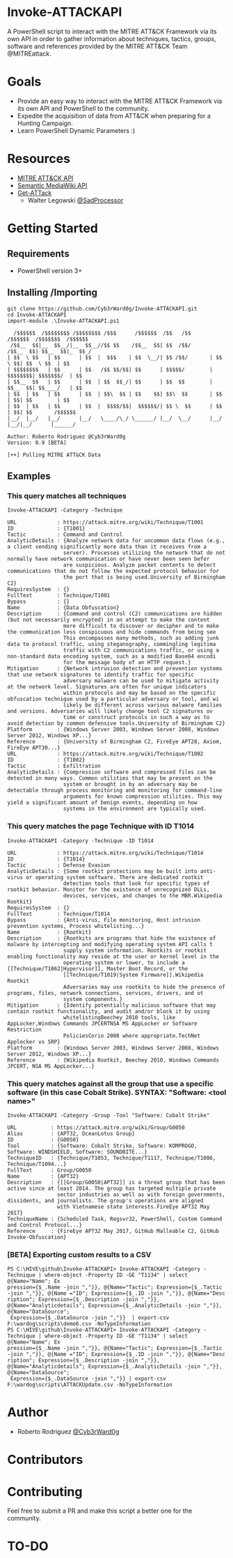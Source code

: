 # Invoke-ATTACKAPI
A PowerShell script to interact with the MITRE ATT&amp;CK Framework via its own API in order to gather information about techniques, 
tactics, groups, software and references provided by the MITRE ATT&CK Team @MITREattack.

# Goals
* Provide an easy way to interact with the MITRE ATT&CK Framework via its own API and PowerShell to the community.
* Expedite the acquisition of data from ATT&CK when preparing for a Hunting Campaign.
* Learn PowerShell Dynamic Parameters :) 

# Resources
* [MITRE ATT&CK API](https://attack.mitre.org/wiki/Using_the_API)
* [Semantic MediaWiki API](https://www.semantic-mediawiki.org/wiki/Help:API)
* [Get-ATTack](https://github.com/SadProcessor/SomeStuff/blob/master/Get-ATTaCK.ps1)
  * Walter Legowski [@SadProcessor](https://twitter.com/SadProcessor) 

# Getting Started

## Requirements
* PowerShell version 3+

## Installing /Importing
```
git clone https://github.com/Cyb3rWard0g/Invoke-ATTACKAPI.git
cd Invoke-ATTACKAPI
import-module .\Invoke-ATTACKAPI.ps1

  /$$$$$$  /$$$$$$$$ /$$$$$$$$ /$$$      /$$$$$$  /$$   /$$        /$$$$$$  /$$$$$$$  /$$$$$$
 /$$__  $$|__  $$__/|__  $$__//$$ $$    /$$__  $$| $$  /$$/       /$$__  $$| $$__  $$|_  $$_/
| $$  \ $$   | $$      | $$  |  $$$    | $$  \__/| $$ /$$/       | $$  \ $$| $$  \ $$  | $$
| $$$$$$$$   | $$      | $$   /$$ $$/$$| $$      | $$$$$/        | $$$$$$$$| $$$$$$$/  | $$
| $$__  $$   | $$      | $$  | $$  $$_/| $$      | $$  $$        | $$__  $$| $$____/   | $$
| $$  | $$   | $$      | $$  | $$\  $$ | $$    $$| $$\  $$       | $$  | $$| $$        | $$
| $$  | $$   | $$      | $$  |  $$$$/$$|  $$$$$$/| $$ \  $$      | $$  | $$| $$       /$$$$$$
|__/  |__/   |__/      |__/   \____/\_/ \______/ |__/  \__/      |__/  |__/|__/      |______/

Author: Roberto Rodriguez @Cyb3rWard0g
Version: 0.9 [BETA]

[++] Pulling MITRE ATT&CK Data

```

## Examples
### This query matches all techniques
```
Invoke-ATTACKAPI -Category -Technique

URL             : https://attack.mitre.org/wiki/Technique/T1001
ID              : {T1001}
Tactic          : Command and Control
AnalyticDetails : {Analyze network data for uncommon data flows (e.g., a client sending significantly more data than it receives from a
                  server). Processes utilizing the network that do not normally have network communication or have never been seen befor
                  are suspicious. Analyze packet contents to detect communications that do not follow the expected protocol behavior for
                  the port that is being used.University of Birmingham C2}
RequiresSystem  : {}
FullText        : Technique/T1001
Bypass          : {}
Name            : {Data Obfuscation}
Description     : {Command and control (C2) communications are hidden (but not necessarily encrypted) in an attempt to make the content
                  more difficult to discover or decipher and to make the communication less conspicuous and hide commands from being see
                  This encompasses many methods, such as adding junk data to protocol traffic, using steganography, commingling legitima
                  traffic with C2 communications traffic, or using a non-standard data encoding system, such as a modified Base64 encodi
                  for the message body of an HTTP request.}
Mitigation      : {Network intrusion detection and prevention systems that use network signatures to identify traffic for specific
                  adversary malware can be used to mitigate activity at the network level. Signatures are often for unique indicators
                  within protocols and may be based on the specific obfuscation technique used by a particular adversary or tool, and wi
                  likely be different across various malware families and versions. Adversaries will likely change tool C2 signatures ov
                  time or construct protocols in such a way as to avoid detection by common defensive tools.University of Birmingham C2}
Platform        : {Windows Server 2003, Windows Server 2008, Windows Server 2012, Windows XP...}
Reference       : {University of Birmingham C2, FireEye APT28, Axiom, FireEye APT30...}
URL             : https://attack.mitre.org/wiki/Technique/T1002
ID              : {T1002}
Tactic          : Exfiltration
AnalyticDetails : {Compression software and compressed files can be detected in many ways. Common utilities that may be present on the
                  system or brought in by an adversary may be detectable through process monitoring and monitoring for command-line
                  arguments for known compression utilities. This may yield a significant amount of benign events, depending on how
                  systems in the environment are typically used.
```
### This query matches the page Technique with ID T1014
```
Invoke-ATTACKAPI -Category -Technique -ID T1014

URL             : https://attack.mitre.org/wiki/Technique/T1014
ID              : {T1014}
Tactic          : Defense Evasion
AnalyticDetails : {Some rootkit protections may be built into anti-virus or operating system software. There are dedicated rootkit
                  detection tools that look for specific types of rootkit behavior. Monitor for the existence of unrecognized DLLs,
                  devices, services, and changes to the MBR.Wikipedia Rootkit}
RequiresSystem  : {}
FullText        : Technique/T1014
Bypass          : {Anti-virus, File monitoring, Host intrusion prevention systems, Process whitelisting...}
Name            : {Rootkit}
Description     : {Rootkits are programs that hide the existence of malware by intercepting and modifying operating system API calls t
                  supply system information. Rootkits or rootkit enabling functionality may reside at the user or kernel level in the
                  operating system or lower, to include a [[Technique/T1062|Hypervisor]], Master Boot Record, or the
                  [[Technique/T1019|System Firmware]].Wikipedia Rootkit
                  Adversaries may use rootkits to hide the presence of programs, files, network connections, services, drivers, and ot
                  system components.}
Mitigation      : {Identify potentially malicious software that may contain rootkit functionality, and audit and/or block it by using
                  whitelistingBeechey 2010 tools, like AppLocker,Windows Commands JPCERTNSA MS AppLocker or Software Restriction
                  PoliciesCorio 2008 where appropriate.TechNet Applocker vs SRP}
Platform        : {Windows Server 2003, Windows Server 2008, Windows Server 2012, Windows XP...}
Reference       : {Wikipedia Rootkit, Beechey 2010, Windows Commands JPCERT, NSA MS AppLocker...}
```

### This query matches against all the group that use a specific software (in this case Cobalt Strike). SYNTAX: "Software: \<tool name>"
```
Invoke-ATTACKAPI -Category -Group -Tool "Software: Cobalt Strike"

URL           : https://attack.mitre.org/wiki/Group/G0050
Alias         : {APT32, OceanLotus Group}
ID            : {G0050}
Tool          : {Software: Cobalt Strike, Software: KOMPROGO, Software: WINDSHIELD, Software: SOUNDBITE...}
TechniqueID   : {Technique/T1053, Technique/T1117, Technique/T1086, Technique/T1094...}
FullText      : Group/G0050
Name          : {APT32}
Description   : {[[Group/G0050|APT32]] is a threat group that has been active since at least 2014. The group has targeted multiple private
                sector industries as well as with foreign governments, dissidents, and journalists. The group's operations are aligned
                with Vietnamese state interests.FireEye APT32 May 2017}
TechniqueName : {Scheduled Task, Regsvr32, PowerShell, Custom Command and Control Protocol...}
Reference     : {FireEye APT32 May 2017, GitHub Malleable C2, GitHub Invoke-Obfuscation}
```

### [BETA] Exporting custom results to a CSV
```
PS C:\HIVE\github\Invoke-ATTACKAPI> Invoke-ATTACKAPI -Category -Technique | where-object -Property ID -GE "T1134" | select @{Name="Name"; Ex
pression={$_.Name -join ","}}, @{Name="Tactic"; Expression={$_.Tactic -join ","}}, @{Name ="ID"; Expression={$_.ID -join ","}}, @{Name="Desc
ription"; Expression={$_.Description -join ","}}, @{Name="Analyticdetails"; Expression={$_.AnalyticDetails -join ","}}, @{Name="DataSource";
 Expression={$_.DataSource -join ","}}  | export-csv F:\wardog\scripts\demo6.csv -NoTypeInformation
PS C:\HIVE\github\Invoke-ATTACKAPI> Invoke-ATTACKAPI -Category -Technique | where-object -Property ID -GE "T1134" | select @{Name="Name"; Ex
pression={$_.Name -join ","}}, @{Name="Tactic"; Expression={$_.Tactic -join ","}}, @{Name ="ID"; Expression={$_.ID -join ","}}, @{Name="Desc
ription"; Expression={$_.Description -join ","}}, @{Name="Analyticdetails"; Expression={$_.AnalyticDetails -join ","}}, @{Name="DataSource";
 Expression={$_.DataSource -join ","}} | export-csv F:\wardog\scripts\ATTACKUpdate.csv -NoTypeInformation

```
# Author
* Roberto Rodriguez [@Cyb3rWard0g](https://twitter.com/Cyb3rWard0g)
# Contributors
# Contributing
Feel free to submit a PR and make this script a better one for the community.
# TO-DO

